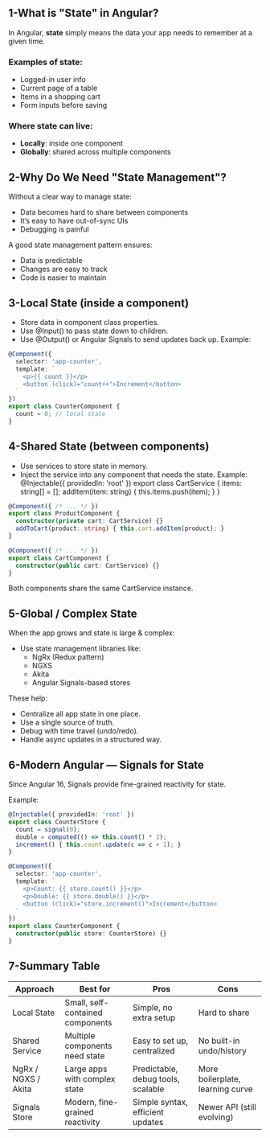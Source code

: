 ## 1-What is "State" in Angular?
In Angular, **state** simply means the data your app needs to remember at a given time.

### Examples of state:
- Logged-in user info
- Current page of a table
- Items in a shopping cart
- Form inputs before saving

### Where state can live:
- **Locally**: inside one component
- **Globally**: shared across multiple components

## 2-Why Do We Need "State Management"?

Without a clear way to manage state:
- Data becomes hard to share between components
- It’s easy to have out-of-sync UIs
- Debugging is painful

A good state management pattern ensures:
- Data is predictable
- Changes are easy to track
- Code is easier to maintain

## 3-Local State (inside a component)
* Store data in component class properties.
* Use @Input() to pass state down to children.
* Use @Output() or Angular Signals to send updates back up.
Example:
```ts
@Component({
  selector: 'app-counter',
  template: `
    <p>{{ count }}</p>
    <button (click)="count++">Increment</button>
  `
})
export class CounterComponent {
  count = 0; // local state
}
```

## 4-Shared State (between components)
* Use services to store state in memory.
* Inject the service into any component that needs the state.
Example:
@Injectable({ providedIn: 'root' })
export class CartService {
  items: string[] = [];
  addItem(item: string) { this.items.push(item); }
}
```ts
@Component({ /* ... */ })
export class ProductComponent {
  constructor(private cart: CartService) {}
  addToCart(product: string) { this.cart.addItem(product); }
}

@Component({ /* ... */ })
export class CartComponent {
  constructor(public cart: CartService) {}
}
```
Both components share the same CartService instance.

## 5-Global / Complex State

When the app grows and state is large & complex:

* Use state management libraries like:
    * NgRx (Redux pattern)
    * NGXS
    * Akita
    * Angular Signals-based stores

These help:

* Centralize all app state in one place.
* Use a single source of truth.
* Debug with time travel (undo/redo).
* Handle async updates in a structured way.

## 6-Modern Angular — Signals for State

Since Angular 16, Signals provide fine-grained reactivity for state.

Example:

```ts
@Injectable({ providedIn: 'root' })
export class CounterStore {
  count = signal(0);
  double = computed(() => this.count() * 2);
  increment() { this.count.update(c => c + 1); }
}

@Component({
  selector: 'app-counter',
  template: `
    <p>Count: {{ store.count() }}</p>
    <p>Double: {{ store.double() }}</p>
    <button (click)="store.increment()">Increment</button>
  `
})
export class CounterComponent {
  constructor(public store: CounterStore) {}
}
```

## 7-Summary Table

| Approach             | Best for                        | Pros                               | Cons                           |
|---------------------|---------------------------------|-----------------------------------|--------------------------------|
| Local State          | Small, self-contained components | Simple, no extra setup             | Hard to share                  |
| Shared Service       | Multiple components need state  | Easy to set up, centralized        | No built-in undo/history       |
| NgRx / NGXS / Akita  | Large apps with complex state   | Predictable, debug tools, scalable | More boilerplate, learning curve |
| Signals Store        | Modern, fine-grained reactivity | Simple syntax, efficient updates   | Newer API (still evolving)     |
